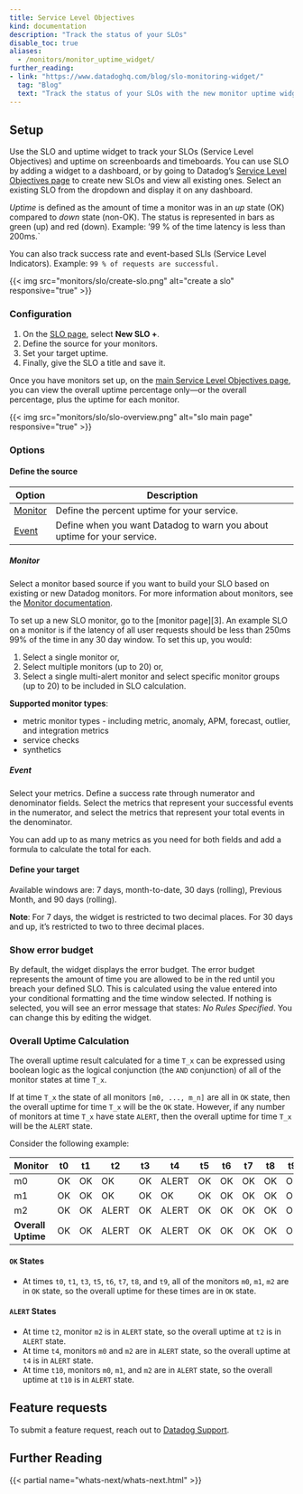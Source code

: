 ```yaml
---
title: Service Level Objectives
kind: documentation
description: "Track the status of your SLOs"
disable_toc: true
aliases:
  - /monitors/monitor_uptime_widget/
further_reading:
- link: "https://www.datadoghq.com/blog/slo-monitoring-widget/"
  tag: "Blog"
  text: "Track the status of your SLOs with the new monitor uptime widget"
---
```


## Setup

Use the SLO and uptime widget to track your SLOs (Service Level Objectives) and uptime on screenboards and timeboards. You can use SLO by adding a widget to a dashboard, or by going to Datadog’s [Service Level Objectives page][1] to create new SLOs and view all existing ones. Select an existing SLO from the dropdown and display it on any dashboard.

*Uptime* is defined as the amount of time a monitor was in an *up* state (OK) compared to *down* state (non-OK). The status is represented in bars as green (up) and red (down). Example: ’99 % of the time latency is less than 200ms.`

You can also track success rate and event-based SLIs (Service Level Indicators). Example: `99 % of requests are successful.`

{{< img src="monitors/slo/create-slo.png" alt="create a slo" responsive="true" >}}

### Configuration

1. On the [SLO page][1], select **New SLO +**.
2. Define the source for your monitors.
3. Set your target uptime.
4. Finally, give the SLO a title and save it.

Once you have monitors set up, on the [main Service Level Objectives page][1], you can view the overall uptime percentage only—or the overall percentage, plus the uptime for each monitor.

{{< img src="monitors/slo/slo-overview.png" alt="slo main page" responsive="true" >}}

### Options

#### Define the source

| Option              | Description                                                               |
| ------------------- | ------------------------------------------------------------------------- |
| [Monitor](#monitor) | Define the percent uptime for your service.                               |
| [Event](#event)     | Define when you want Datadog to warn you about uptime for your service.   |

##### Monitor

Select a monitor based source if you want to build your SLO based on existing or new Datadog monitors. For more information about monitors, see the [Monitor documentation][2].

To set up a new SLO monitor, go to the [monitor page][3]. An example SLO on a monitor is if the latency of all user requests should be less than 250ms 99% of the time in any 30 day window. To set this up, you would:

1. Select a single monitor or,
2. Select multiple monitors (up to 20) or,
3. Select a single multi-alert monitor and select specific monitor groups (up to 20) to be included in SLO calculation.

**Supported monitor types**:

- metric monitor types - including metric, anomaly, APM, forecast, outlier, and integration metrics
- service checks
- synthetics

##### Event

Select your metrics. Define a success rate through numerator and denominator fields. Select the metrics that represent your successful events in the numerator, and select the metrics that represent your total events in the denominator.

You can add up to as many metrics as you need for both fields and add a formula to calculate the total for each.

#### Define your target

Available windows are: 7 days, month-to-date, 30 days (rolling), Previous Month, and 90 days (rolling).

**Note**: For 7 days, the widget is restricted to two decimal places. For 30 days and up, it’s restricted to two to three decimal places.

### Show error budget

By default, the widget displays the error budget. The error budget represents the amount of time you are allowed to be in the red until you breach your defined SLO. This is calculated using the value entered into your conditional formatting and the time window selected. If nothing is selected, you will see an error message that states: _No Rules Specified_. You can change this by editing the widget.

### Overall Uptime Calculation

The overall uptime result calculated for a time `T_x` can be expressed using boolean logic as the logical conjunction (the `AND` conjunction) of all of the monitor states at time `T_x`.

If at time `T_x` the state of all monitors `[m0, ..., m_n]` are all in `OK` state, then the overall uptime for time `T_x` will be the `OK` state. However, if any number of monitors at time `T_x` have state `ALERT`, then the overall uptime for time `T_x` will be the `ALERT` state.

Consider the following example:

| Monitor            | t0 | t1 | t2    | t3 | t4    | t5 | t6 | t7 | t8 | t9 | t10   |
|--------------------|----|----|-------|----|-------|----|----|----|----|----|-------|
| m0                 | OK | OK | OK    | OK | ALERT | OK | OK | OK | OK | OK | ALERT |
| m1                 | OK | OK | OK    | OK | OK    | OK | OK | OK | OK | OK | ALERT |
| m2                 | OK | OK | ALERT | OK | ALERT | OK | OK | OK | OK | OK | ALERT |
| **Overall Uptime** | OK | OK | ALERT | OK | ALERT | OK | OK | OK | OK | OK | ALERT |

#### `OK` States

- At times `t0`, `t1`, `t3`, `t5`, `t6`, `t7`, `t8`, and `t9`, all of the monitors `m0`, `m1`, `m2` are in `OK` state, so the overall uptime for these times are in `OK` state.

#### `ALERT` States

- At time `t2`, monitor `m2` is in `ALERT` state, so the overall uptime at `t2` is in `ALERT` state.
- At time `t4`, monitors `m0` and `m2` are in `ALERT` state, so the overall uptime at `t4` is in `ALERT` state.
- At time `t10`, monitors `m0`, `m1`, and `m2` are in `ALERT` state, so the overall uptime at `t10` is in `ALERT` state.

## Feature requests

To submit a feature request, reach out to [Datadog Support][2].

## Further Reading

{{< partial name="whats-next/whats-next.html" >}}

[1]: https://app.datadoghq.com/slo
[2]: /monitors
